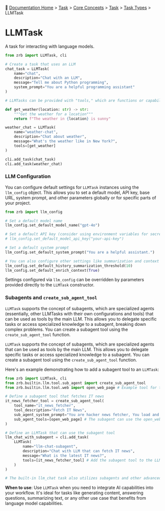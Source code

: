 🔖 [Documentation Home](../../../README.md) > [Task](../../../README.md) > [Core Concepts](../../README.md) > [Task](../README.md) > [Task Types](./README.md) > LLMTask

# LLMTask

A task for interacting with language models.

```python
from zrb import LLMTask, cli

# Create a task that uses an LLM
chat_task = LLMTask(
    name="chat",
    description="Chat with an LLM",
    message="Tell me about Python programming",
    system_prompt="You are a helpful programming assistant"
)

# LLMTasks can be provided with "tools," which are functions or capabilities that the language model can use to perform actions or access external information.

def get_weather(location: str) -> str:
    """Get the weather for a location"""
    return f"The weather in {location} is sunny"

weather_chat = LLMTask(
    name="weather-chat",
    description="Chat about weather",
    message="What's the weather like in New York?",
    tools=[get_weather]
)

cli.add_task(chat_task)
cli.add_task(weather_chat)
```

### LLM Configuration

You can configure default settings for `LLMTask` instances using the `llm_config` object. This allows you to set a default model, API key, base URL, system prompt, and other parameters globally or for specific parts of your project.

```python
from zrb import llm_config

# Set a default model name
llm_config.set_default_model_name("gpt-4o")

# Set a default API key (consider using environment variables for secrets)
# llm_config.set_default_model_api_key("your-api-key")

# Set a default system prompt
llm_config.set_default_system_prompt("You are a helpful assistant.")

# You can also configure other settings like summarization and context enrichment thresholds
llm_config.set_default_history_summarization_threshold(10)
llm_config.set_default_enrich_context(True)
```

Settings configured via `llm_config` can be overridden by parameters provided directly to the `LLMTask` constructor.

### Subagents and `create_sub_agent_tool`

`LLMTask` supports the concept of subagents, which are specialized agents (essentially, other LLMTasks with their own configurations and tools) that can be used as tools by the main LLM. This allows you to delegate specific tasks or access specialized knowledge to a subagent, breaking down complex problems. You can create a subagent tool using the `create_sub_agent_tool` function.

`LLMTask` supports the concept of subagents, which are specialized agents that can be used as tools by the main LLM. This allows you to delegate specific tasks or access specialized knowledge to a subagent. You can create a subagent tool using the `create_sub_agent_tool` function.

Here's an example demonstrating how to add a subagent tool to an `LLMTask`:

```python
from zrb import LLMTask, cli
from zrb.builtin.llm.tool.sub_agent import create_sub_agent_tool
from zrb.builtin.llm.tool.web import open_web_page # Example tool for the subagent

# Define a subagent tool that fetches IT news
it_news_fetcher_tool = create_sub_agent_tool(
    tool_name="it_news_fetcher",
    tool_description="Fetch IT News",
    sub_agent_system_prompt="You are hacker news fetcher, You load and curate news from http://news.ycombinator.com, you start your response with REPORTING word",
    sub_agent_tools=[open_web_page] # The subagent can use the open_web_page tool
)

# Define an LLMTask that can use the subagent tool
llm_chat_with_subagent = cli.add_task(
    LLMTask(
        name="llm-chat-subagent",
        description="Chat with LLM that can fetch IT news",
        message="What is the latest IT news?",
        tools=[it_news_fetcher_tool] # Add the subagent tool to the LLMTask
    )
)

# The built-in llm_chat task also utilizes subagents and other advanced features.
```

**When to use**: Use `LLMTask` when you need to integrate AI capabilities into your workflow. It's ideal for tasks like generating content, answering questions, summarizing text, or any other use case that benefits from language model capabilities.